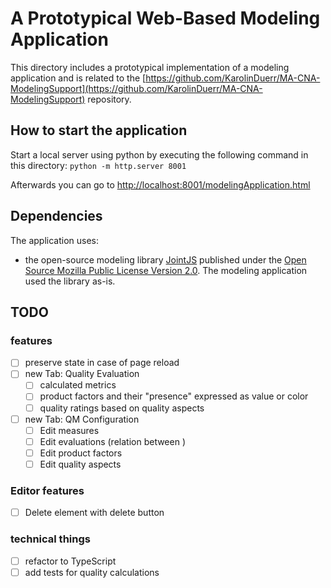 # A Prototypical Web-Based Modeling Application

This directory includes a prototypical implementation of a modeling application and is related to the [https://github.com/KarolinDuerr/MA-CNA-ModelingSupport](https://github.com/KarolinDuerr/MA-CNA-ModelingSupport) repository.


## How to start the application

Start a local server using python by executing the following command in this directory: `python -m http.server 8001`

Afterwards you can go to [http://localhost:8001/modelingApplication.html](http://localhost:8001/modelingApplication.html)

## Dependencies

The application uses:
- the open-source modeling library [JointJS](https://www.jointjs.com/opensource) published under the [Open Source Mozilla Public License Version 2.0](https://www.mozilla.org/en-US/MPL/2.0/). The modeling application used the library as-is.

## TODO

### features

- [ ] preserve state in case of page reload
- [ ] new Tab: Quality Evaluation
  - [ ] calculated metrics
  - [ ] product factors and their "presence" expressed as value or color
  - [ ] quality ratings based on quality aspects
- [ ] new Tab: QM Configuration
  - [ ] Edit measures
  - [ ] Edit evaluations (relation between )
  - [ ] Edit product factors
  - [ ] Edit quality aspects

### Editor features

- [ ] Delete element with delete button

### technical things

- [ ] refactor to TypeScript
- [ ] add tests for quality calculations
